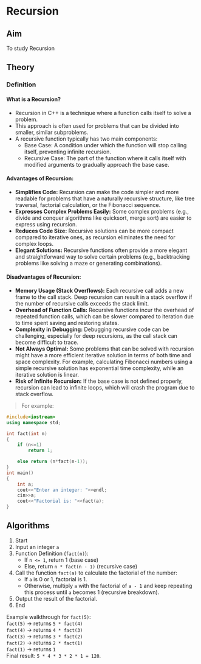 # Recursion
## Aim 
To study Recursion

## Theory
### Definition
#### What is a Recursion?
- Recursion in C++ is a technique where a function calls itself to solve a problem.
- This approach is often used for problems that can be divided into smaller, similar subproblems. 
- A recursive function typically has two main components:
  - Base Case: A condition under which the function will stop calling itself, preventing 
  infinite recursion.
  - Recursive Case: The part of the function where it calls itself with modified arguments to 
  gradually approach the base case.

#### Advantages of Recursion:
- **Simplifies Code:** Recursion can make the code simpler and more readable for problems that have a naturally recursive structure, like tree traversal, factorial calculation, or the Fibonacci sequence.
- **Expresses Complex Problems Easily:** Some complex problems (e.g., divide and conquer algorithms like quicksort, merge sort) are easier to express using recursion.
- **Reduces Code Size:** Recursive solutions can be more compact compared to iterative ones, as recursion eliminates the need for complex loops.
- **Elegant Solutions:** Recursive functions often provide a more elegant and straightforward way to solve certain problems (e.g., backtracking problems like solving a maze or generating combinations).

#### Disadvantages of Recursion:
- **Memory Usage (Stack Overflows):** Each recursive call adds a new frame to the call stack. Deep recursion can result in a stack overflow if the number of recursive calls exceeds the stack limit.
- **Overhead of Function Calls:** Recursive functions incur the overhead of repeated function calls, which can be slower compared to iteration due to time spent saving and restoring states.
- **Complexity in Debugging:** Debugging recursive code can be challenging, especially for deep recursions, as the call stack can become difficult to trace.
- **Not Always Optimal:** Some problems that can be solved with recursion might have a more efficient iterative solution in terms of both time and space complexity. For example, calculating Fibonacci numbers using a simple recursive solution has exponential time complexity, while an iterative solution is linear.
- **Risk of Infinite Recursion:** If the base case is not defined properly, recursion can lead to infinite loops, which will crash the program due to stack overflow.
> For example:
```cpp
#include<iostream>
using namespace std;

int fact(int n)
{
    if (n<=1)
        return 1;

    else return (n*fact(n-1));
}
int main()
{
    int a;
    cout<<"Enter an integer: "<<endl;
    cin>>a;
    cout<<"Factorial is: "<<fact(a);
}
```

## Algorithms
1. Start
2. Input an integer `a`
3. Function Definition (`fact(n)`):
    - If `n <= 1`, return 1 (base case)
    - Else, return `n * fact(n - 1)` (recursive case)
4. Call the function `fact(a)` to calculate the factorial of the number:
    - If `a` is 0 or 1, factorial is 1.
    - Otherwise, multiply `a` with the factorial of `a - 1` and keep repeating this process until `a` becomes 1 (recursive breakdown).
5. Output the result of the factorial.
6. End

Example walkthrough for `fact(5)`:   
`fact(5)` → returns `5 * fact(4)`   
`fact(4)` → returns `4 * fact(3)`   
`fact(3)` → returns `3 * fact(2)`   
`fact(2)` → returns `2 * fact(1)`   
`fact(1)` → returns `1`   
Final result: `5 * 4 * 3 * 2 * 1 = 120`.
